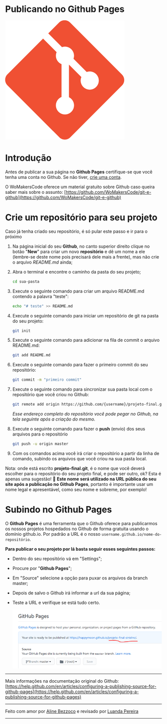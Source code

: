 # Publicando no Github Pages

![images/Git-Icon-1788C.png](images/Git-Icon-1788C.png) 

# Introdução

Antes de publicar a sua página no **Github Pages** certifique-se que você tenha uma conta no Github. Se não tiver, [crie uma conta](https://github.com/join).

O WoMakersCode oferece um material gratuito sobre Github caso queira saber mais sobre o assunto: [https://github.com/WoMakersCode/git-e-github](https://github.com/WoMakersCode/git-e-github) 

# Crie um repositório para seu projeto


Caso já tenha criado seu repositório, é só pular este passo e ir para o próximo

1. Na página inicial do seu **Github**, no canto superior direito clique no botão "**New**" para criar um novo **repositório** e dê um nome a ele (lembre-se deste nome pois precisará dele mais a frente), mas não crie o arquivo *README.md* ainda;
2. Abra o terminal e encontre o caminho da pasta do seu projeto;

    ```bash
    cd sua-pasta
    ```

3. Execute o seguinte comando para criar um arquivo README.md contendo a palavra "teste":

    ```bash
    echo "# teste" >> README.md
    ```

4. Execute o seguinte comando para iniciar um repositório de git na pasta do seu projeto:

    ```bash
    git init
    ```

5. Execute o seguinte comando para adicionar na fila de commit o arquivo README.md:

    ```bash
    git add README.md
    ```

6. Execute o seguinte comando para fazer o primeiro commit do seu repositório:

    ```bash
    git commit -m "primeiro commit"
    ```

7. Execute o seguinte comando para sincronizar sua pasta local com o repositório que você criou no Github:

    ```bash
    git remote add origin https://github.com/{username}/projeto-final.git
    ```

    *Esse endereço completo do repositório você pode pegar no Github, na tela seguinte após a criação do mesmo.*

8. Execute o seguinte comando para fazer o **push** (envio) dos seus arquivos para o repositório

    ```bash
    git push -u origin master
    ```

9. Com os comandos acima você irá criar o repositório a partir da linha de comando, subindo os arquivos que você criou na sua pasta local.

Nota: onde está escrito **projeto-final.git**, é o nome que você deverá escolher para o repositório do seu projeto final, e pode ser outro, ok? Esta é apenas uma sugestão! 💝 **Este nome será utilizado na URL pública do seu site após a publicação no Github Pages**, portanto é importante usar um nome legal e apresentável, como seu nome e sobreme, por exemplo!

# Subindo no Github Pages


O **Github Pages** é uma ferramenta que o Github oferece para publicarmos os nossos projetos hospedados no Github de forma gratuita usando o domínio github.io. Por padrão a URL é o nosso `username.github.io/nome-do-repositório`.

**Para publicar o seu projeto por lá basta seguir esses seguintes passos:**

- Dentro do seu repositório vá em "Settings";
- Procure por "**Github Pages**";
- Em "Source" selecione a opção para puxar os arquivos da branch master;
- Depois de salvo o Github irá informar a url da sua página;
- Teste a URL e verifique se está tudo certo.

    ![images/githubpages.png](images/githubpages.png)

---
Mais informações na documentação original do Github: [https://help.github.com/en/articles/configuring-a-publishing-source-for-github-pages](https://help.github.com/en/articles/configuring-a-publishing-source-for-github-pages)

---

Feito com amor por [Aline Bezzoco](https://www.linkedin.com/in/bezzocoaline/) e revisado por [Luanda Pereira](https://www.linkedin.com/in/luandapereira/)

---